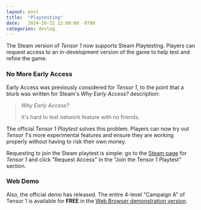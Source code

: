 ```yaml
---
layout: post
title:  "Playtesting"
date:   2024-10-31 12:00:00 -0700
categories: devlog
---
```


The Steam version of *Tensor 1* now supports Steam Playtesting. Players can request access to an in-development version of the game to help test and refine the game.

### No More Early Access

Early Access was previously considered for *Tensor 1*, to the point that a blurb was written for Steam's *Why Early Access?* description:

> *Why Early Access?*
>
> It's hard to test network feature with no friends.

The official *Tensor 1 Playtest* solves this problem. Players can now try out *Tensor 1*'s more experimental features and ensure they are working properly without having to risk their own money.

Requesting to join the Steam playtest is simple: go to the [Steam page](https://store.steampowered.com/app/3299900) for *Tensor 1* and click "Request Access" in the "Join the Tensor 1 Playtest" section.

### Web Demo

Also, the official demo has released. The entire 4-level "Campaign A" of Tensor 1 is available for **FREE** in the [Web Browser demonstration version](https://playtensor.itch.io).